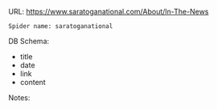 URL: https://www.saratoganational.com/About/In-The-News

    Spider name: saratoganational

DB Schema:
- title
- date
- link
- content

Notes: